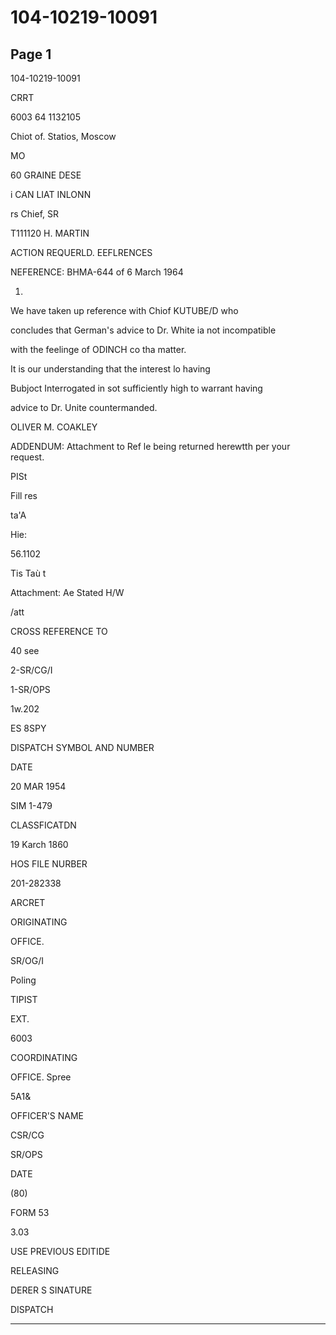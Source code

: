 # 104-10219-10091

## Page 1

104-10219-10091

CRRT

6003 64 1132105

Chiot of. Statios, Moscow

MO

60 GRAINE DESE

i CAN LIAT INLONN

rs Chief, SR

T111120 H. MARTIN

ACTION REQUERLD. EEFLRENCES

NEFERENCE: BHMA-644 of 6 March 1964

1.

We have taken up reference with Chiof KUTUBE/D who

concludes that German's advice to Dr. White ia not incompatible

with the feelinge of ODINCH co tha matter.

It is our understanding that the interest lo having

Bubjoct Interrogated in sot sufficiently high to warrant having

advice to Dr. Unite countermanded.

OLIVER M. COAKLEY

ADDENDUM: Attachment to Ref le being returned herewtth per your request.

PISt

Fill res

ta'A

Hie:

56.1102

Tis Taù t

Attachment: Ae Stated H/W

/att

CROSS REFERENCE TO

40 see

2-SR/CG/I

1-SR/OPS

1w.202

ES 8SPY

DISPATCH SYMBOL AND NUMBER

DATE

20 MAR 1954

SIM 1-479

CLASSFICATDN

19 Karch 1860

HOS FILE NURBER

201-282338

ARCRET

ORIGINATING

OFFICE.

SR/OG/I

Poling

TIPIST

EXT.

6003

COORDINATING

OFFICE. Spree

5A1&

OFFICER'S NAME

CSR/CG

SR/OPS

DATE

(80)

FORM 53

3.03

USE PREVIOUS EDITIDE

RELEASING

DERER S SINATURE

DISPATCH

---

